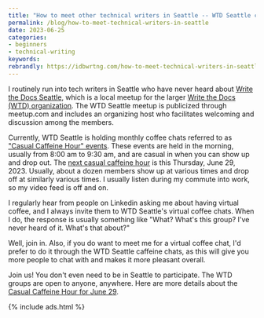 ```yaml
---
title: "How to meet other technical writers in Seattle -- WTD Seattle coffee chats"
permalink: /blog/how-to-meet-technical-writers-in-seattle
date: 2023-06-25
categories:
- beginners
- technical-writing
keywords: 
rebrandly: https://idbwrtng.com/how-to-meet-technical-writers-in-seattle
---
```


I routinely run into tech writers in Seattle who have never heard about [Write the Docs Seattle](https://www.meetup.com/write-the-docs-seattle/), which is a local meetup for the larger [Write the Docs (WTD) organization](https://writethedocs.org). The WTD Seattle meetup is publicized through meetup.com and includes an organizing host who facilitates welcoming and discussion among the members. 

Currently, WTD Seattle is holding monthly coffee chats referred to as ["Casual Caffeine Hour" events](https://www.meetup.com/write-the-docs-seattle/events/). These events are held in the morning, usually from 8:00 am to 9:30 am, and are casual in when you can show up and drop out. The [next casual caffeine hour](https://www.meetup.com/write-the-docs-seattle/events/294188372/) is this Thursday, June 29, 2023. Usually, about a dozen members show up at various times and drop off at similarly various times. I usually listen during my commute into work, so my video feed is off and on.

I regularly hear from people on Linkedin asking me about having virtual coffee, and I always invite them to WTD Seattle's virtual coffee chats. When I do, the response is usually something like "What? What's this group? I've never heard of it. What's that about?"

Well, join in. Also, if you do want to meet me for a virtual coffee chat, I'd prefer to do it through the WTD Seattle caffeine chats, as this will give you more people to chat with and makes it more pleasant overall. 

Join us! You don't even need to be in Seattle to participate. The WTD groups are open to anyone, anywhere. Here are more details about the [Casual Caffeine Hour for June 29](https://www.meetup.com/write-the-docs-seattle/events/294188372/).

{% include ads.html %}

